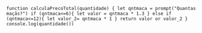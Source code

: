 `function calculaPrecoTotal(quantidade) {
  let qntmaca = prompt("Quantas maçãs?")
  if (qntmaca<=6){
    let valor = qntmaca * 1.3
  } else if (qntmaca<=12){
    let valor_2= qntmaca * 1
  }
  return valor or valor_2
} console.log(quantidade())`